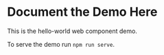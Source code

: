 # Document the Demo Here

This is the hello-world web component demo.

To serve the demo run `npm run serve`.
